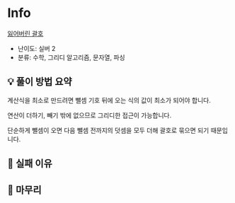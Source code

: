 # Info
[잃어버린 괄호](https://boj.kr/1541)

- 난이도: 실버 2
- 분류: 수학, 그리디 알고리즘, 문자열, 파싱

## 💡 풀이 방법 요약

계산식을 최소로 만드려면 뺄셈 기호 뒤에 오는 식의 값이 최소가 되어야 합니다.

연산이 더하기, 빼기 밖에 없으므로 그리디한 접근이 가능합니다.

단순하게 뺄셈이 오면 다음 뺄셈 전까지의 덧셈을 모두 더해 괄호로 묶으면 되기 때문입니다.

## 👀 실패 이유

## 🙂 마무리

